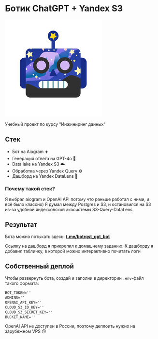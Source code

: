 # Ботик ChatGPT + Yandex S3

![Bot Picture](img/bot_pic.png)

Учебный проект по курсу "Инжиниринг данных"

## Стек

- Бот на Aiogram ✈️
- Генерация ответа на GPT-4o 🤖
- Data lake на Yandex S3 ☁️
- Обработка через Yandex Query ⚙️
- Дашборд на Yandex DataLens 🌻

### Почему такой стек?

Я выбрал aiogram и OpenAI API потому что раньше работал с ними,
и всё было классно) Я думал между Postgres и S3, и остановился
на S3 из-за удобной яндексовской экосистемы S3-Query-DataLens

## Результат

Бота можно потыкать здесь:
**[t.me/botrqst_gpt_bot](https://t.me/botrqst_gpt_bot)**

Ссылку на дашборд я прикрепил к домашнему заданию. К дашборду я добавил
табличку, в которой можно интерактивно почитать логи

## Собственный деплой

Чтобы развернуть бота, создай и заполни в директории `.env`-файл такого формата:

```env
BOT_TOKEN=''
ADMINS=''
OPENAI_API_KEY=''
CLOUD_S3_ID_KEY=''
CLOUD_S3_SECRET_KEY=''
BUCKET_NAME=''
```

OpenAI API не доступен в России,
поэтому деплоить нужно на зарубежном VPS 😢
